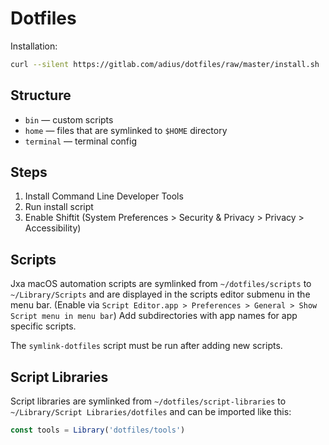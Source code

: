 # Dotfiles

Installation:

```bash
curl --silent https://gitlab.com/adius/dotfiles/raw/master/install.sh | bash
```


## Structure

* `bin` — custom scripts
* `home` — files that are symlinked to `$HOME` directory
* `terminal` — terminal config


## Steps

1. Install Command Line Developer Tools
1. Run install script
1. Enable Shiftit
    (System Preferences > Security & Privacy > Privacy > Accessibility)


## Scripts

Jxa macOS automation scripts are symlinked from
`~/dotfiles/scripts` to `~/Library/Scripts`
and are displayed in the scripts editor submenu in the menu bar.
(Enable via
`Script Editor.app > Preferences > General > Show Script menu in menu bar`)
Add subdirectories with app names for app specific scripts.

The `symlink-dotfiles` script must be run after adding new scripts.


## Script Libraries

Script libraries are symlinked from
`~/dotfiles/script-libraries` to `~/Library/Script Libraries/dotfiles`
and can be imported like this:

```js
const tools = Library('dotfiles/tools')
```
